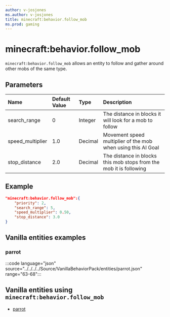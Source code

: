 ```yaml
---
author: v-josjones
ms.author: v-josjones
title: minecraft:behavior.follow_mob
ms.prod: gaming
---
```


# minecraft:behavior.follow_mob

`minecraft:behavior.follow_mob` allows an entity to follow and gather around other mobs of the same type.

## Parameters

|Name |Default Value  |Type  |Description  |
|:----------|:----------|:----------|:----------|
|search_range| 0| Integer| The distance in blocks it will look for a mob to follow |
|speed_multiplier| 1.0| Decimal| Movement speed multiplier of the mob when using this AI Goal |
|stop_distance| 2.0|Decimal| The distance in blocks this mob stops from the mob it is following |

## Example

```json
"minecraft:behavior.follow_mob":{
    "priority": 2,
    "search_range": 5,
    "speed_multiplier": 0.50,
    "stop_distance": 3.0
}
```

## Vanilla entities examples

### parrot

:::code language="json" source="../../../../Source/VanillaBehaviorPack/entities/parrot.json" range="63-68":::

## Vanilla entities using `minecraft:behavior.follow_mob`

- [parrot](../../../../Source/VanillaBehaviorPack_Snippets/entities/parrot.md)